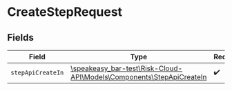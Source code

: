 # CreateStepRequest


## Fields

| Field                                                                                                          | Type                                                                                                           | Required                                                                                                       | Description                                                                                                    |
| -------------------------------------------------------------------------------------------------------------- | -------------------------------------------------------------------------------------------------------------- | -------------------------------------------------------------------------------------------------------------- | -------------------------------------------------------------------------------------------------------------- |
| `stepApiCreateIn`                                                                                              | [\speakeasy_bar-test\Risk-Cloud-API\Models\Components\StepApiCreateIn](../../models/shared/StepApiCreateIn.md) | :heavy_check_mark:                                                                                             | N/A                                                                                                            |